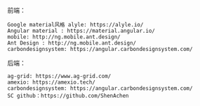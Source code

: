 
前端：
    
    Google material风格 alyle: https://alyle.io/
    Angular material : https://material.angular.io/
    mobile: http://ng.mobile.ant.design/
    Ant Design : http://ng.mobile.ant.design/
    carbondesignsystem: https://angular.carbondesignsystem.com/
                         
后端：
    
    ag-grid: https://www.ag-grid.com/
    amexio: https://amexio.tech/
    carbondesignsystem: https://angular.carbondesignsystem.com/
    SC github：https://github.com/ShenAchen

